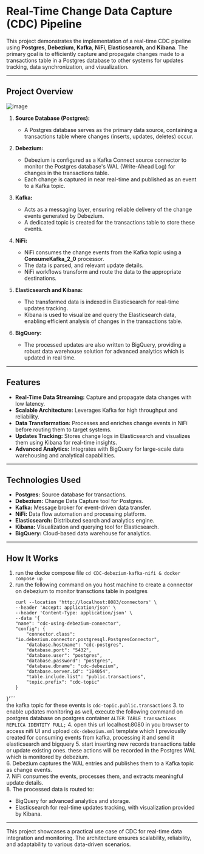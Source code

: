 # Real-Time Change Data Capture (CDC) Pipeline

This project demonstrates the implementation of a real-time CDC pipeline using **Postgres**, **Debezium**, **Kafka**, **NiFi**, **Elasticsearch**, and **Kibana**. The primary goal is to efficiently capture and propagate changes made to a transactions table in a Postgres database to other systems for updates tracking, data synchronization, and visualization.

---

## Project Overview

![image](https://github.com/user-attachments/assets/56cd432b-058a-4528-b943-e5fbea100b7c)


1. **Source Database (Postgres):**  
   - A Postgres database serves as the primary data source, containing a transactions table where changes (inserts, updates, deletes) occur.

2. **Debezium:**  
   - Debezium is configured as a Kafka Connect source connector to monitor the Postgres database's WAL (Write-Ahead Log) for changes in the transactions table.  
   - Each change is captured in near real-time and published as an event to a Kafka topic.

3. **Kafka:**  
   - Acts as a messaging layer, ensuring reliable delivery of the change events generated by Debezium.  
   - A dedicated topic is created for the transactions table to store these events.

4. **NiFi:**  
   - NiFi consumes the change events from the Kafka topic using a **ConsumeKafka_2_0** processor.  
   - The data is parsed, and relevant update details.  
   - NiFi workflows transform and route the data to the appropriate destinations.

5. **Elasticsearch and Kibana:**  
   - The transformed data is indexed in Elasticsearch for real-time updates tracking.  
   - Kibana is used to visualize and query the Elasticsearch data, enabling efficient analysis of changes in the transactions table.

6. **BigQuery:**  
   - The processed updates are also written to BigQuery, providing a robust data warehouse solution for advanced analytics which is updated in real time.

---

## Features

- **Real-Time Data Streaming:** Capture and propagate data changes with low latency.  
- **Scalable Architecture:** Leverages Kafka for high throughput and reliability.  
- **Data Transformation:** Processes and enriches change events in NiFi before routing them to target systems.  
- **Updates Tracking:** Stores change logs in Elasticsearch and visualizes them using Kibana for real-time insights.  
- **Advanced Analytics:** Integrates with BigQuery for large-scale data warehousing and analytical capabilities.  

---

## Technologies Used

- **Postgres:** Source database for transactions.  
- **Debezium:** Change Data Capture tool for Postgres.  
- **Kafka:** Message broker for event-driven data transfer.  
- **NiFi:** Data flow automation and processing platform.  
- **Elasticsearch:** Distributed search and analytics engine.  
- **Kibana:** Visualization and querying tool for Elasticsearch.  
- **BigQuery:** Cloud-based data warehouse for analytics.

---

## How It Works

1. run the docke compose file ```cd CDC-debezium-kafka-nifi & docker compose up```
2. run the following command on you host machine to create a connector on debezium to monitor transctions table in postgres
   ```
   curl --location 'http://localhost:8083/connectors' \
   --header 'Accept: application/json' \
   --header 'Content-Type: application/json' \
   --data '{
   "name": "cdc-using-debezium-connector",
   "config": {
       "connector.class": "io.debezium.connector.postgresql.PostgresConnector",
       "database.hostname": "cdc-postgres",
       "database.port": "5432",
       "database.user": "postgres",
       "database.password": "postgres",
       "database.dbname": "cdc-debezium",
       "database.server.id": "184054",
       "table.include.list": "public.transactions",
       "topic.prefix": "cdc-topic"
   }
}'```  
the kafka topic for these events is `cdc-topic.public.transactions`
3. to enable updates monitoring as well, execute the following command on postgres database on postgres container 
   `ALTER TABLE transactions
    REPLICA IDENTITY FULL;`
4. open this url localhost:8080 in you browser to access nifi UI and upload `cdc-debezium.xml` template which I previouslly created for consuming events from kafka, processing it and send it elasticsearch and bigquery 
5. start inserting new records transactions table or update existing ones. these actions will be recorded in the Postgres WAL which is monitored by debezium.  
6. Debezium captures the WAL entries and publishes them to a Kafka topic as change events.  
7. NiFi consumes the events, processes them, and extracts meaningful update details.  
8. The processed data is routed to:  
   - BigQuery for advanced analytics and storage.  
   - Elasticsearch for real-time updates tracking, with visualization provided by Kibana.

---

This project showcases a practical use case of CDC for real-time data integration and monitoring. The architecture ensures scalability, reliability, and adaptability to various data-driven scenarios.
